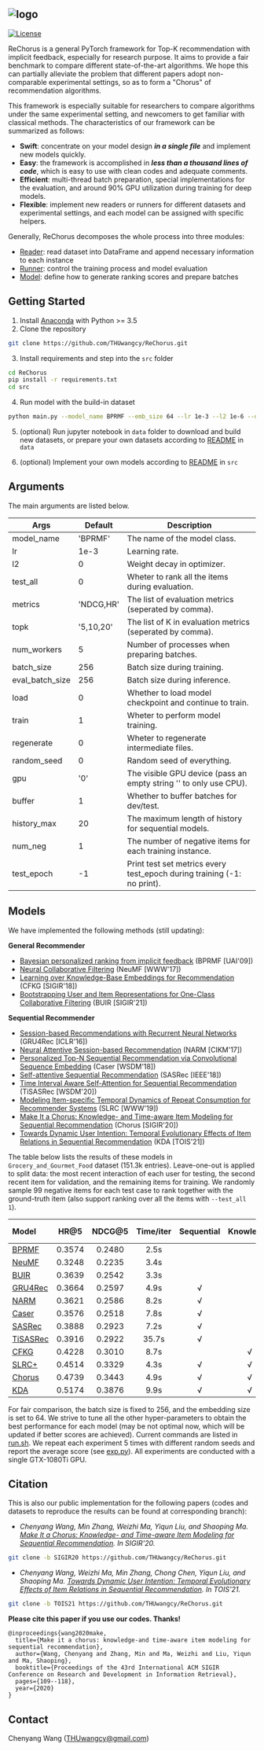 ![logo](./log/_static/logo.png)
---

[![License](https://img.shields.io/badge/License-MIT-blue.svg)](./LICENSE)

ReChorus is a general PyTorch framework for Top-K recommendation with implicit feedback, especially for research purpose. It aims to provide a fair benchmark to compare different state-of-the-art algorithms. We hope this can partially alleviate the problem that different papers adopt non-comparable experimental settings, so as to form a "Chorus" of recommendation algorithms. 

This framework is especially suitable for researchers to compare algorithms under the same experimental setting, and newcomers to get familiar with classical methods. The characteristics of our framework can be summarized as follows:

- **Swift**: concentrate on your model design ***in a single file*** and implement new models quickly.
- **Easy**: the framework is accomplished in ***less than a thousand lines of code***, which is easy to use with clean codes and adequate comments.
- **Efficient**: multi-thread batch preparation, special implementations for the evaluation, and around 90% GPU utilization during training for deep models.
- **Flexible**: implement new readers or runners for different datasets and experimental settings, and each model can be assigned with specific helpers.

Generally, ReChorus decomposes the whole process into three modules:

- [Reader](https://github.com/THUwangcy/ReChorus/tree/master/src/helpers/BaseReader.py): read dataset into DataFrame and append necessary information to each instance
- [Runner](https://github.com/THUwangcy/ReChorus/tree/master/src/helpers/BaseRunner.py): control the training process and model evaluation
- [Model](https://github.com/THUwangcy/ReChorus/tree/master/src/models/BaseModel.py): define how to generate ranking scores and prepare batches




## Getting Started

1. Install [Anaconda](https://docs.conda.io/en/latest/miniconda.html) with Python >= 3.5
2. Clone the repository

```bash
git clone https://github.com/THUwangcy/ReChorus.git
```

3. Install requirements and step into the `src` folder

```bash
cd ReChorus
pip install -r requirements.txt
cd src
```

4. Run model with the build-in dataset

```bash
python main.py --model_name BPRMF --emb_size 64 --lr 1e-3 --l2 1e-6 --dataset Grocery_and_Gourmet_Food
```

5. (optional) Run jupyter notebook in `data` folder to download and build new datasets, or prepare your own datasets according to [README](https://github.com/THUwangcy/ReChorus/tree/master/data/README.md) in `data`

6. (optional) Implement your own models according to [README](https://github.com/THUwangcy/ReChorus/tree/master/src/README.md) in `src`



## Arguments

The main arguments are listed below.

| Args            | Default   | Description                                                  |
| --------------- | --------- | ------------------------------------------------------------ |
| model_name      | 'BPRMF'   | The name of the model class.                                 |
| lr              | 1e-3      | Learning rate.                                               |
| l2              | 0         | Weight decay in optimizer.                                   |
| test_all        | 0         | Wheter to rank all the items during evaluation.              |
| metrics         | 'NDCG,HR' | The list of evaluation metrics (seperated by comma).         |
| topk            | '5,10,20' | The list of K in evaluation metrics (seperated by comma).    |
| num_workers     | 5         | Number of processes when preparing batches.                  |
| batch_size      | 256       | Batch size during training.                                  |
| eval_batch_size | 256       | Batch size during inference.                                 |
| load            | 0         | Whether to load model checkpoint and continue to train.      |
| train           | 1         | Wheter to perform model training.                            |
| regenerate      | 0         | Wheter to regenerate intermediate files.                     |
| random_seed     | 0         | Random seed of everything.                                   |
| gpu             | '0'       | The visible GPU device (pass an empty string '' to only use CPU). |
| buffer          | 1         | Whether to buffer batches for dev/test.                      |
| history_max     | 20        | The maximum length of history for sequential models.         |
| num_neg         | 1         | The number of negative items for each training instance.     |
| test_epoch      | -1        | Print test set metrics every test_epoch during training (-1: no print). |



## Models

We have implemented the following methods (still updating):

**General Recommender**

- [Bayesian personalized ranking from implicit feedback](https://arxiv.org/pdf/1205.2618.pdf?source=post_page) (BPRMF [UAI'09])
- [Neural Collaborative Filtering](https://arxiv.org/pdf/1708.05031.pdf?source=post_page---------------------------) (NeuMF [WWW'17])
- [Learning over Knowledge-Base Embeddings for Recommendation](https://arxiv.org/pdf/1803.06540.pdf) (CFKG [SIGIR'18])
- [Bootstrapping User and Item Representations for One-Class Collaborative Filtering](https://arxiv.org/pdf/2105.06323) (BUIR [SIGIR'21])

**Sequential Recommender**

- [Session-based Recommendations with Recurrent Neural Networks](https://arxiv.org/pdf/1511.06939) (GRU4Rec [ICLR'16])
- [Neural Attentive Session-based Recommendation](https://arxiv.org/pdf/1711.04725.pdf) (NARM [CIKM'17])
- [Personalized Top-N Sequential Recommendation via Convolutional Sequence Embedding](https://arxiv.org/pdf/1809.07426) (Caser [WSDM'18])
- [Self-attentive Sequential Recommendation](https://arxiv.org/pdf/1808.09781.pdf) (SASRec [IEEE'18])
- [Time Interval Aware Self-Attention for Sequential Recommendation](https://dl.acm.org/doi/pdf/10.1145/3336191.3371786) (TiSASRec [WSDM'20])
- [Modeling Item-specific Temporal Dynamics of Repeat Consumption for Recommender Systems](https://dl.acm.org/doi/pdf/10.1145/3308558.3313594) (SLRC [WWW'19])
- [Make It a Chorus: Knowledge- and Time-aware Item Modeling for Sequential Recommendation](http://www.thuir.cn/group/~mzhang/publications/SIGIR2020Wangcy.pdf) (Chorus [SIGIR'20])
- [Towards Dynamic User Intention: Temporal Evolutionary Effects of Item Relations in Sequential Recommendation](https://dl.acm.org/doi/abs/10.1145/3432244) (KDA [TOIS'21])

The table below lists the results of these models in `Grocery_and_Gourmet_Food` dataset (151.3k entries). Leave-one-out is applied to split data: the most recent interaction of each user for testing, the second recent item for validation, and the remaining items for training. We randomly sample 99 negative items for each test case to rank together with the ground-truth item (also support ranking over all the items with `--test_all 1`).

| Model                                                        |  HR@5  | NDCG@5 | Time/iter |  Sequential  |  Knowledge   |  Time-aware  |
| :----------------------------------------------------------- | :----: | :----: | :-------: | :----------: | :----------: | :----------: |
| [BPRMF](https://github.com/THUwangcy/ReChorus/tree/master/src/models/general/BPR.py) | 0.3574 | 0.2480 |   2.5s    |              |              |              |
| [NeuMF](https://github.com/THUwangcy/ReChorus/tree/master/src/models/general/NCF.py) | 0.3248 | 0.2235 |   3.4s   |              |              |              |
| [BUIR](https://github.com/THUwangcy/ReChorus/tree/master/src/models/general/BUIR.py) | 0.3639 | 0.2542 | 3.3s | | | |
| [GRU4Rec](https://github.com/THUwangcy/ReChorus/tree/master/src/models/sequential/GRU4Rec.py) | 0.3664 | 0.2597 |    4.9s    | √ |              |              |
| [NARM](https://github.com/THUwangcy/ReChorus/tree/master/src/models/sequential/NARM.py) | 0.3621 | 0.2586 |    8.2s    | √ |              |              |
| [Caser](https://github.com/THUwangcy/ReChorus/tree/master/src/models/sequential/Caser.py) | 0.3576 | 0.2518 | 7.8s | √ | | |
| [SASRec](https://github.com/THUwangcy/ReChorus/tree/master/src/models/sequential/SASRec.py) | 0.3888 | 0.2923 | 7.2s | √ | | |
| [TiSASRec](https://github.com/THUwangcy/ReChorus/tree/master/src/models/sequential/TiSASRec.py) | 0.3916 | 0.2922 | 35.7s | √ | | √ |
| [CFKG](https://github.com/THUwangcy/ReChorus/tree/master/src/models/general/CFKG.py) | 0.4228 | 0.3010 |    8.7s    |              | √ |              |
| [SLRC+](https://github.com/THUwangcy/ReChorus/tree/master/src/models/sequential/SLRCPlus.py) | 0.4514 | 0.3329 |   4.3s   | √ | √ | √ |
| [Chorus](https://github.com/THUwangcy/ReChorus/tree/master/src/models/sequential/Chorus.py) | 0.4739 | 0.3443 |   4.9s   | √ | √ | √ |
| [KDA](https://github.com/THUwangcy/ReChorus/tree/master/src/models/sequential/KDA.py) | 0.5174 | 0.3876 | 9.9s | √ | √ | √ |

For fair comparison, the batch size is fixed to 256, and the embedding size is set to 64. We strive to tune all the other hyper-parameters to obtain the best performance for each model (may be not optimal now, which will be updated if better scores are achieved). Current commands are listed in [run.sh](https://github.com/THUwangcy/ReChorus/tree/master/src/run.sh).  We repeat each experiment 5 times with different random seeds and report the average score (see [exp.py](https://github.com/THUwangcy/ReChorus/tree/master/src/exp.py)). All experiments are conducted with a single GTX-1080Ti GPU.



## Citation

This is also our public implementation for the following papers (codes and datasets to reproduce the results can be found at corresponding branch):

* *Chenyang Wang, Min Zhang, Weizhi Ma, Yiqun Liu, and Shaoping Ma. [Make It a Chorus: Knowledge- and Time-aware Item Modeling for Sequential Recommendation](http://www.thuir.cn/group/~mzhang/publications/SIGIR2020Wangcy.pdf). In SIGIR'20.*

```bash
git clone -b SIGIR20 https://github.com/THUwangcy/ReChorus.git
```

* *Chenyang Wang, Weizhi Ma, Min Zhang, Chong Chen, Yiqun Liu, and Shaoping Ma. [Towards Dynamic User Intention: Temporal Evolutionary Effects of Item Relations in Sequential Recommendation](). In TOIS'21.*

```bash
git clone -b TOIS21 https://github.com/THUwangcy/ReChorus.git
```

**Please cite this paper if you use our codes. Thanks!**

```
@inproceedings{wang2020make,
  title={Make it a chorus: knowledge-and time-aware item modeling for sequential recommendation},
  author={Wang, Chenyang and Zhang, Min and Ma, Weizhi and Liu, Yiqun and Ma, Shaoping},
  booktitle={Proceedings of the 43rd International ACM SIGIR Conference on Research and Development in Information Retrieval},
  pages={109--118},
  year={2020}
}
```

## Contact
Chenyang Wang (THUwangcy@gmail.com)



<!-- MARKDOWN LINKS & IMAGES -->
<!-- https://www.markdownguide.org/basic-syntax/#reference-style-links -->

[contributors-shield]: https://img.shields.io/github/contributors/othneildrew/Best-README-Template.svg?style=flat-square
[contributors-url]: https://github.com/othneildrew/Best-README-Template/graphs/contributors
[forks-shield]: https://img.shields.io/github/forks/othneildrew/Best-README-Template.svg?style=flat-square
[forks-url]: https://github.com/othneildrew/Best-README-Template/network/members
[stars-shield]: https://img.shields.io/github/stars/othneildrew/Best-README-Template.svg?style=flat-square
[stars-url]: https://github.com/othneildrew/Best-README-Template/stargazers
[issues-shield]: https://img.shields.io/github/issues/othneildrew/Best-README-Template.svg?style=flat-square
[issues-url]: https://github.com/othneildrew/Best-README-Template/issues
[license-shield]: https://img.shields.io/github/license/othneildrew/Best-README-Template.svg?style=flat-square
[license-url]: https://github.com/othneildrew/Best-README-Template/blob/master/LICENSE.txt
[linkedin-shield]: https://img.shields.io/badge/-LinkedIn-black.svg?style=flat-square&logo=linkedin&colorB=555
[linkedin-url]: https://linkedin.com/in/othneildrew
[product-screenshot]: images/screenshot.png
